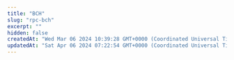 ```yaml
---
title: "BCH"
slug: "rpc-bch"
excerpt: ""
hidden: false
createdAt: "Wed Mar 06 2024 10:39:28 GMT+0000 (Coordinated Universal Time)"
updatedAt: "Sat Apr 06 2024 07:22:54 GMT+0000 (Coordinated Universal Time)"
---
```


